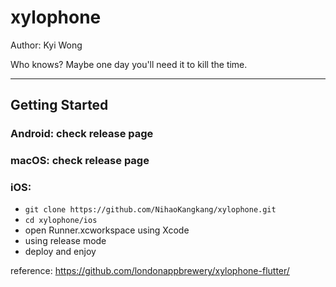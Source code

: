 # xylophone
Author: Kyi Wong

Who knows? Maybe one day you'll need it to kill the time.

---
## Getting Started
### Android: check release page
### macOS: check release page
### iOS: 
- `git clone https://github.com/NihaoKangkang/xylophone.git`
- `cd xylophone/ios`
- open Runner.xcworkspace using Xcode
- using release mode
- deploy and enjoy



reference: https://github.com/londonappbrewery/xylophone-flutter/
